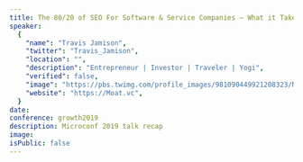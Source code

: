 ```yaml
---
title: The 80/20 of SEO For Software & Service Companies – What it Takes in 2019
speaker:
  {
    "name": "Travis Jamison",
    "twitter": "Travis_Jamison",
    "location": "",
    "description": "Entrepreneur | Investor | Traveler | Yogi",
    "verified": false,
    "image": "https://pbs.twimg.com/profile_images/981090449921208323/NHRfeNbA.jpg",
    "website": "https://Moat.vc",
  }
date:
conference: growth2019
description: Microconf 2019 talk recap
image:
isPublic: false
---
```

